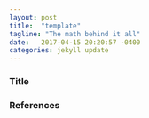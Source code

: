 ```yaml
---
layout: post
title:  "template"
tagline: "The math behind it all"
date:   2017-04-15 20:20:57 -0400
categories: jekyll update
---
```


### Title

### References
